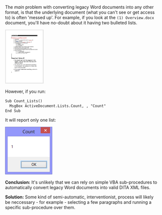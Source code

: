 
The *main* problem with converting legacy Word documents into any other format, is that the underlying document (what you can't see or get access to) is often 'messed up'. For example, if you look at the ``(1) Overview.docx`` document, you'll have no-doubt about it having two bulleted lists.

<img src="overview.png" width="25%" height="25%">

However, if you run:

```
Sub Count_Lists()
  MsgBox ActiveDocument.Lists.Count, , "Count"
End Sub
```

It will report only one list:

![image](count.png)

**Conclusion:** It's unlikely that we can rely on simple VBA sub-procedures to automatically convert legacy Word documents into valid DITA XML files.

**Solution:** Some kind of semi-automatic, interventionist, process will likely be neccessary - for example - selecting a few paragraphs and running a specific sub-procedure over them.
